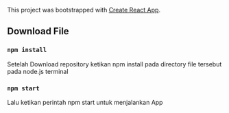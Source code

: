 This project was bootstrapped with [Create React App](https://github.com/facebook/create-react-app).

## Download File


### `npm install`

Setelah Download repository ketikan npm install pada directory file tersebut pada node.js terminal

### `npm start`

Lalu ketikan perintah npm start untuk menjalankan App
